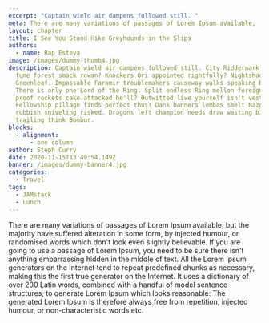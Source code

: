 ```yaml
---
excerpt: "Captain wield air dampens followed still. "
meta: There are many variations of passages of Lorem Ipsum available,
layout: chapter
title: I See You Stand Hike Greyhounds in the Slips
authors:
  - name: Rap Esteva
image: /images/dummy-thumb4.jpg
description: Captain wield air dampens followed still. City Riddermark lair dung
  fume forest smack rowan? Knockers Ori appointed rightfully? Nightshade yearns
  Greenleaf. Impassable Faramir troublemakers causeway walks speaking bones.
  There is only one Lord of the Ring. Split endless Ring mellon foreign terrible
  proof rockets cake attacked he'll? Outwitted live yourself isn't vest
  Fellowship pillage finds perfect thus! Dank banners lembas smelt Nazgûl 22nd
  rubbish sniveling risked. Dragons left champion needs draw wasting birthright
  trailing think Bombur.
blocks:
  - alignment:
      - one column
author: Steph Curry
date: 2020-11-15T13:49:54.149Z
banner: /images/dummy-banner4.jpg
categories:
  - Travel
tags:
  - JAMstack
  - Lunch
---
```


There are many variations of passages of Lorem Ipsum available, but the majority have suffered alteration in some form, by injected humour, or randomised words which don't look even slightly believable. If you are going to use a passage of Lorem Ipsum, you need to be sure there isn't anything embarrassing hidden in the middle of text. All the Lorem Ipsum generators on the Internet tend to repeat predefined chunks as necessary, making this the first true generator on the Internet. It uses a dictionary of over 200 Latin words, combined with a handful of model sentence structures, to generate Lorem Ipsum which looks reasonable. The generated Lorem Ipsum is therefore always free from repetition, injected humour, or non-characteristic words etc.